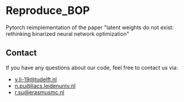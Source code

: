 # Reproduce_BOP
Pytorch reimplementation of the paper "latent weights do not exist: rethinking binarized neural network optimization"
## Contact
If you have any questions about our code, feel free to contact us via:

 - y.li-19@tudelft.nl
 - n.pu@liacs.leidenuniv.nl
 - r.su@erasmusmc.nl
